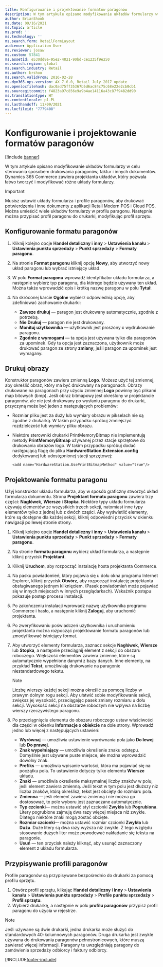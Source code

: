 ```yaml
---
title: Konfigurowanie i projektowanie formatów paragonów
description: W tym artykule opisano modyfikowanie układów formularzy w celu sterowania sposobem drukowania paragonów, faktur i innych dokumentów. Moduł Dynamics 365 Commerce zawiera projektanta układów, który pozwala łatwo tworzyć i modyfikować różne układy formularzy.
author: BrianShook
ms.date: 09/16/2021
ms.topic: article
ms.prod: ''
ms.technology: ''
ms.search.form: RetailFormLayout
audience: Application User
ms.reviewer: josaw
ms.custom: 57841
ms.assetid: e530dd8e-95e2-4021-90bd-ce1235f9e250
ms.search.region: global
ms.search.industry: Retail
ms.author: brshoo
ms.search.validFrom: 2016-02-28
ms.dyn365.ops.version: AX 7.0.0, Retail July 2017 update
ms.openlocfilehash: dac0ad75ff35367b5d6ac84c75c68e22e2cb0cb1
ms.sourcegitcommit: f4823a97c856e9a9b4ae14116a43c87f9482dd90
ms.translationtype: HT
ms.contentlocale: pl-PL
ms.lasthandoff: 11/09/2021
ms.locfileid: "7779408"
---
```

# <a name="set-up-and-design-receipt-formats"></a>Konfigurowanie i projektowanie formatów paragonów

[!include [banner](includes/banner.md)]

W tym artykule opisano modyfikowanie układów formularzy w celu sterowania sposobem drukowania paragonów, faktur i innych dokumentów. Dynamics 365 Commerce zawiera projektanta układów, który pozwala łatwo tworzyć i modyfikować różne układy formularzy.

> [!IMPORTANT]
> Musisz ustawić układy formularza i profile paragonów, aby drukować potwierdzenia i inne dokumenty z aplikacji Retail Modern POS i Cloud POS. Można umieścić wiele układów formularzy w profilu paragonu. Następnie można przypisać profil paragonu do drukarki, modyfikując profil sprzętu.

## <a name="set-up-a-receipt-format"></a>Konfigurowanie formatu paragonów

1. Kliknij kolejno opcje **Handel detaliczny i inny** &gt; **Ustawienia kanału** &gt; **Ustawienia punktu sprzedaży** &gt; **Punkt sprzedaży** &gt; **Formaty paragonu**.
2. Na stronie **Format paragonu** kliknij opcję **Nowy**, aby utworzyć nowy układ paragonu lub wybrać istniejący układ.
3. W polu **Format paragonu** wprowadź identyfikator układu formularza, a następnie wybierz typ paragonu, dla którego będzie używany ten układ. Można także wprowadzić opis i krótką nazwę paragonu w polu **Tytuł**.
4. Na skróconej karcie **Ogólne** wybierz odpowiednią opcję, aby zdefiniować zachowanie drukarki:

    - **Zawsze drukuj** — paragon jest drukowany automatycznie, zgodnie z potrzebą.
    - **Nie Drukuj** — paragon nie jest drukowany.
    - **Monituj użytkownika** — użytkownik jest proszony o wydrukowanie paragonu.
    - **Zgodnie z wymogami** — ta opcja jest używana tylko dla paragonów za upominek. Gdy ta opcja jest zaznaczona, użytkownik może drukować paragon ze strony **zmiany**, jeśli paragon za upominek jest wymagany.

## <a name="print-images"></a>Drukuj obrazy

Konstruktor paragonów zawiera zmienną **Logo**. Możesz użyć tej zmiennej, aby określić obraz, który ma być drukowany na paragonach. Obrazy drukowane na paragonach przy użyciu zmiennej **Logo** powinny być plikami map bitowych (bmp). Jeśli obraz bitmapowy jest określony w projektancie paragonów, ale nie jest drukowany po wysłaniu paragonu do drukarki, przyczyną może być jeden z następujących problemów:

- Rozmiar pliku jest za duży lub wymiary obrazu w pikselach nie są zgodne z drukarką. W takim przypadku spróbuj zmniejszyć rozdzielczość lub wymiary pliku obrazu.
- Niektóre sterowniki drukarki PrintMemoryBitmap nie implementują metody **PrintMemoryBitmap** używanej przez stacje sprzętowe do drukowania obrazów logo. W takim przypadku spróbuj dodać następującą flagę do pliku **HardwareStation.Extension.config** dedykowanej lub udostępnionej stacji sprzętowej:

    `<add name="HardwareStation.UsePrintBitmapMethod" value="true"/>`

## <a name="design-a-receipt-format"></a>Projektowanie formatu paragonu

Użyj konstruktor układu formularza, aby w sposób graficzny stworzyć układ formularza dokumentu. Strona **Projektant formatu paragonu** zawiera trzy części: **Nagłówek**, **Wiersze** i **Stopka**. Niektóre typy układu formularza używają elementów ze wszystkich trzech sekcji, natomiast inne typy elementów tylko z jednej lub z dwóch części. Aby wyświetlić elementy, które są dostępne dla każdej sekcji, kliknij odpowiedni przycisk w okienku nawigacji po lewej stronie strony.

1. Kliknij kolejno opcje **Handel detaliczny i inny** &gt; **Ustawienia kanału** &gt; **Ustawienia punktu sprzedaży** &gt; **Punkt sprzedaży** &gt; **Formaty paragonu**.
2. Na stronie **formatu paragonu** wybierz układ formularza, a następnie kliknij przycisk **Projektant**.
3. Kliknij **Uruchom**, aby rozpocząć instalację hosta projektanta Commerce.
4. Na pasku powiadomień, który pojawia się u dołu okna programu Internet Explorer, kliknij przycisk **Otwórz**, aby rozpocząć instalację projektanta obsługiwanego jednym kliknięciem. (Pasek powiadomień może pojawiać się w innych miejscach w innych przeglądarkach). Wskaźnik postępu pokazuje postęp procesu instalacji.
5. Po zakończeniu instalacji wprowadź nazwę użytkownika programu Commerce i hasło, a następnie kliknij **Zaloguj**, aby uruchomić projektanta.
6. Po zweryfikowaniu poświadczeń użytkownika i uruchomieniu projektanta można rozpocząć projektowanie formatu paragonów lub zmodyfikować istniejący format.
7. Aby utworzyć elementy formularza, zaznacz sekcje **Nagłówek**, **Wiersze** lub **Stopka**, a następnie przeciągnij element z sekcji do obszaru roboczego. Większość elementów zawiera zmienne, które są automatycznie wypełnione danymi z bazy danych. Inne elementy, na przykład **Tekst**, umożliwiają drukowanie na paragonie niestandardowego tekstu.

    > [!NOTE]
    > Liczbę wierszy każdej sekcji można określić za pomocą liczby w prawym dolnym rogu sekcji. Aby ułatwić sobie modyfikowanie sekcji, zwiększ jej wysokość, przeciągając pasek zmiany rozmiaru u dołu sekcji. Wysokość sekcji na obszarze roboczym nie wpływa na liczbę wierszy rzeczywistego paragonu.

8. Po przeciągnięciu elementu do obszaru roboczego ustaw właściwości dla części w okienku **Informacje o obiekcie** na dole strony. Wprowadź jedno lub więcej z następujących ustawień:

    - **Wyrównaj** — umożliwia ustawienie wyrównania pola jako **Do lewej** lub **Do prawej**.
    - **Znak wypełniający** — umożliwia określenie znaku odstępu. Domyślnie jest używane puste miejsce, ale można wprowadzić dowolny znak.
    - **Prefiks** — umożliwia wpisanie wartości, która ma pojawiać się na początku pola. To ustawienie dotyczy tylko elementu **Wiersze** układu.
    - **Znaki** — umożliwia określenie maksymalnej liczby znaków w polu, jeśli element zawiera zmienną. Jeśli tekst w tym polu jest dłuższy niż liczba znaków, którą określisz, tekst jest obcięty do rozmiaru pola.
    - **Zmienna** — jeśli element zawiera zmienną i nie można go dostosować, to pole wyboru jest zaznaczane automatycznie.
    - **Typ czcionki**— można ustawić styl czcionki **Zwykła** lub **Pogrubiona**. Litery pogrubione zajmują dwa razy więcej miejsca niż zwykłe. Dlatego niektóre znaki mogą zostać obcięte.
    - **Rozmiar czcionki**— można ustawić rozmiar czcionki **Zwykła** lub **Duża**. Duże litery są dwa razy wyższa niż zwykłe. Z tego względu stosowanie dużych liter może powodować nakładanie się tekstu na paragonie.
    - **Usuń** — ten przycisk należy kliknąć, aby usunąć zaznaczony element z układu formularza.

## <a name="assign-receipt-profiles"></a>Przypisywanie profili paragonów

Profile paragonów są przypisywane bezpośrednio do drukarki za pomocą profilu sprzętu.

1. Otwórz profil sprzętu, klikając **Handel detaliczny i inny** &gt; **Ustawienia kanału** &gt; **Ustawienia punktu sprzedaży** &gt; **Profile punktu sprzedaży** &gt; **Profil sprzętu**.
2. Wybierz drukarkę, a następnie w polu **profilu paragonów** przypisz profil paragonu do użycia w rejestrze.

> [!NOTE]
> Jeśli używane są dwie drukarki, jedna drukarka może służyć do standardowych 40-kolumnowych paragonów. Druga drukarka jest zwykle używana do drukowania paragonów pełnostronicowych, które muszą zawierać więcej informacji. Paragony te uwzględniają paragony do zamówienia sprzedaży odbiorcy i faktury odbiorcy.


[!INCLUDE[footer-include](../includes/footer-banner.md)]
